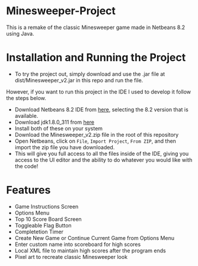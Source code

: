 # Minesweeper-Project
This is a remake of the classic Minesweeper game made in Netbeans 8.2 using Java.

# Installation and Running the Project
- To try the project out, simply download and use the .jar file at dist/Minesweeper_v2.jar in this repo and run the file.  

However, if you want to run this project in the IDE I used to develop it follow the steps below.
- Download Netbeans 8.2 IDE from [here](https://netbeans-ide.informer.com/download/), selecting the 8.2 version that is available.
- Download jdk1.8.0_311 from [here](https://www.oracle.com/ca-en/java/technologies/javase/javase8u211-later-archive-downloads.html)
- Install both of these on your system
- Download the Minesweeper_v2.zip file in the root of this repository
- Open Netbeans, click on `File`, `Import Project`, `From ZIP`, and then import the zip file you have downloaded.
- This will give you full access to all the files inside of the IDE, giving you access to the UI editor and the ability to do whatever you would like with the code!

# Features
- Game Instructions Screen
- Options Menu
- Top 10 Score Board Screen
- Toggleable Flag Button
- Completetion Timer
- Create New Game or Continue Current Game from Options Menu
- Enter custom name into scoreboard for high scores
- Local XML file to maintain high scores after the program ends
- Pixel art to recreate classic Minesweeper look

